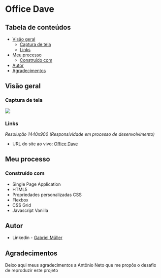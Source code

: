 # Office Dave

## Tabela de conteúdos

- [Visão geral](#visão-geral)
  - [Captura de tela](#Captura-de-tela)
  - [Links](#links)
- [Meu processo](#meu-processo)
  - [Construído com](#construído-com)
- [Autor](#autor)
- [Agradecimentos](#agradecimentos)

## Visão geral

### Captura de tela

![](./screenshot.jpg)

### Links
*Resolução 1440x900 (Responsividade em processo de desenvolvimento)*
- URL do site ao vivo: [Office Dave](https://office-dave.netlify.app/)

## Meu processo

### Construído com

- Single Page Application
- HTML5
- Propriedades personalizadas CSS
- Flexbox
- CSS Grid
- Javascript Vanilla

## Autor

- Linkedin - [Gabriel Müller](https://www.linkedin.com/in/gabrielmulleer/)

## Agradecimentos

Deixo aqui meus agradecimentos a Antônio Neto que me propôs o desafio de reproduzir este projeto

